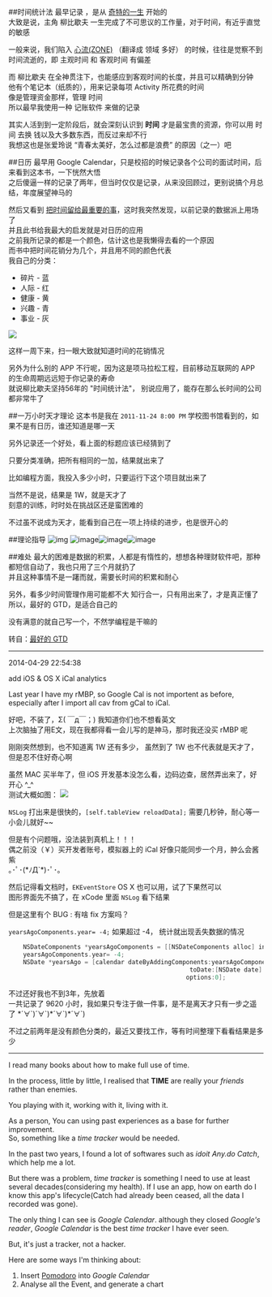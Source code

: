 
##时间统计法
最早记录 ，是从 [奇特的一生](http://book.douban.com/subject/1115353/) 开始的  
大致是说，主角 柳比歇夫 一生完成了不可思议的工作量，对于时间，有近乎直觉的敏感  

一般来说，我们陷入 [心流(ZONE)](http://zh.wikipedia.org/zh/%E5%BF%83%E6%B5%81%E7%90%86%E8%AB%96) （翻译成 领域 多好） 的时候，往往是觉察不到时间流逝的，即 主观时间 和 客观时间 有偏差  

而 柳比歇夫 在全神贯注下，也能感应到客观时间的长度，并且可以精确到分钟  
他有个笔记本（纸质的），用来记录每项 Activity 所花费的时间  
像是管理资金那样，管理 时间  
所以最早我使用一种 记账软件 来做的记录

其实人活到到一定阶段后，就会深刻认识到 **时间** 才是最宝贵的资源，你可以用 时间 去换 钱以及大多数东西，而反过来却不行  
我想这也是张爱玲说 “青春太美好，怎么过都是浪费” 的原因（之一）吧  

##日历
最早用 Google Calendar，只是校招的时候记录各个公司的面试时间，后来看到这本书，一下恍然大悟  
之后傻逼一样的记录了两年，但当时仅仅是记录，从来没回顾过，更别说搞个月总结，年度展望神马的  

然后又看到 [把时间留给最重要的事](http://book.douban.com/subject/2979575/)，这时我突然发现，以前记录的数据派上用场了  
并且此书给我最大的启发就是对日历的应用  
之前我所记录的都是一个颜色，估计这也是我懒得去看的一个原因  
而书中把时间花销分为几个，并且用不同的颜色代表  
我自己的分类：

- 碎片 - 蓝  
- 人际 - 红
- 健康 - 黄
- 兴趣 - 青
- 事业 - 灰

![](http://cl.ly/image/1u3q29200w23/time-harker-3.png)

这样一周下来，扫一眼大致就知道时间的花销情况  

另外为什么别的 APP 不行呢，因为这是项马拉松工程，目前移动互联网的 APP 的生命周期远远短于你记录的寿命  
就说柳比歇夫坚持56年的 "时间统计法"， 别说应用了，能存在那么长时间的公司都非常牛了    

##一万小时天才理论
这本书是我在 `2011-11-24 8:00 PM` 学校图书馆看到的，如果不是有日历，谁还知道是哪一天   

另外记录还一个好处，看上面的标题应该已经猜到了 

只要分类准确，把所有相同的一加，结果就出来了

比如编程方面，我投入多少小时，只要运行下这个项目就出来了

当然不是说，结果是 1W，就是天才了  
刻意的训练，时时处在挑战区还是蛮困难的  

不过虽不说成为天才，能看到自己在一项上持续的进步，也是很开心的

##理论指导
 ![img](http://cl.ly/image/2d3l0U0M0r1W/s4102399.jpg) ![image](http://cl.ly/image/3A1h2Q3P2T1N/s4595192.jpg)![image](http://cl.ly/image/453U3Z2O2K3a/s6225672.jpg)![image](http://cl.ly/image/3F2O3D1c1w46/s27133167.jpg)  

##难处
最大的困难是数据的积累，人都是有惰性的，想想各种理财软件吧，那种都短信自动了，我也只用了三个月就扔了  
并且这种事情不是一躇而就，需要长时间的积累和耐心

另外，看多少时间管理作用可能都不大
知行合一，只有用出来了，才是真正懂了  
所以，最好的 GTD，是适合自己的  

没有满意的就自己写一个，不然学编程是干嘛的

转自：[最好的 GTD](https://github.com/Artwalk/Time-Hacker)

---
2014-04-29 22:54:38

add iOS & OS X iCal analytics

Last year I have my rMBP, so Google Cal is not importent as before, especially after I import all cav from gCal to iCal.  

好吧，不装了，Σ( ￣д￣；)  我知道你们也不想看英文  
上次脑抽了用E文，现在我都得看一会儿写的是神马，那时我还没买 rMBP 呢  

刚刚突然想到，也不知道离 1W 还有多少，
虽然到了 1W 也不代表就是天才了，但是忍不住好奇心啊

虽然 MAC 买半年了，但 iOS 开发基本没怎么看，边码边查，居然弄出来了，好开心 ^_^    
测试大概如图：
![](http://cl.ly/image/2s2h1Q421z0y/time-harker-1.png)

`NSLog` 打出来是很快的，`[self.tableView reloadData];` 需要几秒钟，耐心等一小会儿就好~~

但是有个问题哦，没法装到真机上！！！   
偶之前没（￥）买开发者账号，模拟器上的 iCal 好像只能同步一个月，肿么会酱紫   
｡･ﾟ･(\*ﾉД`\*)･ﾟ･｡

然后记得看文档时，`EKEventStore` OS X 也可以用，试了下果然可以  
图形界面先不搞了，在 xCode 里面 `NSLog` 看下结果

但是这里有个 BUG :  有啥 fix 方案吗？  

 `yearsAgoComponents.year= -4;` 如果超过 -4， 统计就出现丢失数据的情况
 
```Objective-C  
    NSDateComponents *yearsAgoComponents = [[NSDateComponents alloc] init];
    yearsAgoComponents.year= -4;
    NSDate *yearsAgo = [calendar dateByAddingComponents:yearsAgoComponents
                                                  toDate:[NSDate date]
                                                 options:0];

```  


不过还好我也不到3年，先放着  
一共记录了 9620 小时，我如果只专注于做一件事，是不是离天才只有一步之遥了 \*´∀\`)´∀\`)\*´∀\`)\*´∀\`)  

不过之前两年是没有颜色分类的，最近又要找工作，等有时间整理下看看结果是多少

---

I read many books about how to make full use of time.  

In the process, little by little, I realised that **TIME** are really your *friends* rather than enemies.  

You playing with it, working with it, living with it.  

As a person, You can using past experiences as a base for further improvement.  
So, something like a  *time tracker* would be needed.

In the past two years, I found a lot of softwares such as *idoit Any.do Catch*, which help me a lot.
  
But there was a problem, *time tracker* is something I need to use at least several decades(considering my health). If I use an app, how on earth do I know this app's lifecycle(Catch had already been ceased, all the data I recorded was gone).

The only thing I can see is *Google Calendar*. although they closed *Google's reader*, *Google Calendar* is the best *time tracker* I have ever seen.

But, it's just a tracker, not a hacker.

Here are some ways I'm thinking about:

1. Insert [Pomodoro](http://www.amazon.com/The-Pomodoro-Technique-Francesco-Cirillo/dp/1445219948/ref=pd_sim_b_3) into *Google Calendar*  
1. Analyse all the Event, and generate a chart  
